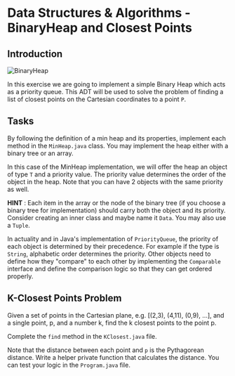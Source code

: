 # Data Structures & Algorithms - BinaryHeap and Closest Points
## Introduction
![BinaryHeap](https://sarabostani-public.s3.amazonaws.com/ds-and-algo/img/binary_heap.gif)

In this exercise we are going to implement a simple Binary Heap which acts as a priority queue. This ADT will be used to solve the problem of finding a list of closest points on the Cartesian coordinates to a point `P`.

## Tasks
By following the definition of a min heap and its properties, implement each method in the `MinHeap.java` class. You may implement the heap either with a binary tree or an array.

In this case of the MinHeap implementation, we will offer the heap an object of type `T` and a priority value. The priority value determines the order of the object in the heap. Note that you can have 2 objects with the same priority as well.

**HINT** : Each item in the array or the node of the binary tree (if you choose a binary tree for implementation) should carry both the object and its priority. Consider creating an inner class and maybe name it `Data`. You may also use a `Tuple`.

In actuality and in Java's implementation of `PriorityQueue`, the priority of each object is determined by their precedence. For example if the type is `String`, alphabetic order determines the priority. Other objects need to define how they "compare" to each other by implementing the `Comparable` interface and define the comparison logic so that they can get ordered properly.

## K-Closest Points Problem
Given a set of points in the Cartesian plane, e.g. [(2,3), (4,11), (0,9), ...], and a single point, p, and a number k, find the k closest points to the point p.

Complete the `find` method in the `KClosest.java` file. 

Note that the distance between each point and `p` is the Pythagorean distance. Write a helper private function that calculates the distance. You can test your logic in the `Program.java` file.

